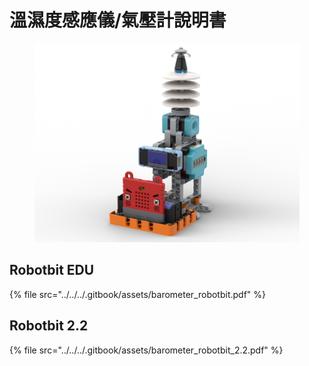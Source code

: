 # 溫濕度感應儀/氣壓計說明書

<figure><img src="../../../.gitbook/assets/barometer_robotbit (1).png" alt=""><figcaption></figcaption></figure>

## Robotbit EDU

{% file src="../../../.gitbook/assets/barometer_robotbit.pdf" %}

## Robotbit 2.2

{% file src="../../../.gitbook/assets/barometer_robotbit_2.2.pdf" %}


